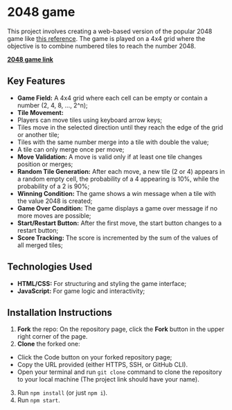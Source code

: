 # 2048 game
This project involves creating a web-based version of the popular 2048 game like [this reference](https://play2048.co/). The game is played on a 4x4 grid where the objective is to combine numbered tiles to reach the number 2048.

[**2048 game link**](https://irynak-a.github.io/2048_game/)

## Key Features

- **Game Field:** A 4x4 grid where each cell can be empty or contain a number (2, 4, 8, ..., 2^n);
- **Tile Movement:**
- Players can move tiles using keyboard arrow keys;
- Tiles move in the selected direction until they reach the edge of the grid or another tile;
- Tiles with the same number merge into a tile with double the value;
- A tile can only merge once per move;
- **Move Validation:** A move is valid only if at least one tile changes position or merges;
- **Random Tile Generation:** After each move, a new tile (2 or 4) appears in a random empty cell, the probability of a 4 appearing is 10%, while the probability of a 2 is 90%;
- **Winning Condition:** The game shows a win message when a tile with the value 2048 is created;
- **Game Over Condition:** The game displays a game over message if no more moves are possible;
- **Start/Restart Button:** After the first move, the start button changes to a restart button;
- **Score Tracking:** The score is incremented by the sum of the values of all merged tiles;

## Technologies Used
- **HTML/CSS:** For structuring and styling the game interface;
- **JavaScript:** For game logic and interactivity;

## Installation Instructions
1. **Fork** the repo: On the repository page, click the **Fork** button in the upper right corner of the page.
2. **Clone** the forked one:
- Click the Code button on your forked repository page;
- Copy the URL provided (either HTTPS, SSH, or GitHub CLI).
- Open your terminal and run `git clone` command to clone the repository to your local machine (The project link should have your name).
3. Run `npm install` (or just `npm i`).
4. Run `npm start`.
